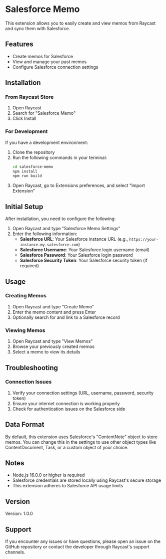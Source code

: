 # Salesforce Memo

This extension allows you to easily create and view memos from Raycast and sync them with Salesforce.

## Features

- Create memos for Salesforce
- View and manage your past memos
- Configure Salesforce connection settings

## Installation

### From Raycast Store

1. Open Raycast
2. Search for "Salesforce Memo"
3. Click Install

### For Development

If you have a development environment:

1. Clone the repository
2. Run the following commands in your terminal:
   ```bash
   cd salesforce-memo
   npm install
   npm run build
   ```
3. Open Raycast, go to Extensions preferences, and select "Import Extension"

## Initial Setup

After installation, you need to configure the following:

1. Open Raycast and type "Salesforce Memo Settings"
2. Enter the following information:
   - **Salesforce URL**: Your Salesforce instance URL (e.g., `https://your-instance.my.salesforce.com`)
   - **Salesforce Username**: Your Salesforce login username (email)
   - **Salesforce Password**: Your Salesforce login password
   - **Salesforce Security Token**: Your Salesforce security token (if required)

## Usage

### Creating Memos

1. Open Raycast and type "Create Memo"
2. Enter the memo content and press Enter
3. Optionally search for and link to a Salesforce record

### Viewing Memos

1. Open Raycast and type "View Memos"
2. Browse your previously created memos
3. Select a memo to view its details

## Troubleshooting

### Connection Issues

1. Verify your connection settings (URL, username, password, security token)
2. Ensure your internet connection is working properly
3. Check for authentication issues on the Salesforce side

## Data Format

By default, this extension uses Salesforce's "ContentNote" object to store memos. You can change this in the settings to use other object types like ContentDocument, Task, or a custom object of your choice.

## Notes

- Node.js 16.0.0 or higher is required
- Salesforce credentials are stored locally using Raycast's secure storage
- This extension adheres to Salesforce API usage limits

## Version

Version: 1.0.0

## Support

If you encounter any issues or have questions, please open an issue on the GitHub repository or contact the developer through Raycast's support channels.